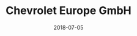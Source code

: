﻿---
title:          "Chevrolet Europe GmbH"
date:           "2018-07-05"
draft:          false
robotsExclude:  true
---
